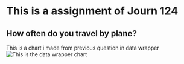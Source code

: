 # This is a assignment of Journ 124

## How often do you travel by plane?

This is a chart i made from previous question in data wrapper 
![This is the data wrapper chart](data-wrapper.png)
